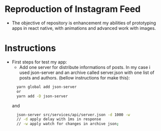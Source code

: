 # Reproduction of Instagram Feed

  - The objective of repository is enhancement my abilities of prototyping apps in react native, with animations and advanced work with images.

# Instructions

  - First steps for test my app:
    - Add one server for distribute informations of posts. In my case i used json-server and an archive called server.json with one list of posts and authors. (bellow instructions for make this):
    ```bash
      yarn global add json-server
      or
      yarn add -D json-server
    ```
    and
    ```bash
      json-server src/services/api/server.json -d 1000 -w
      // -d apply delay with 1ms in response
      // -w apply watch for changes in archive json;
    ```